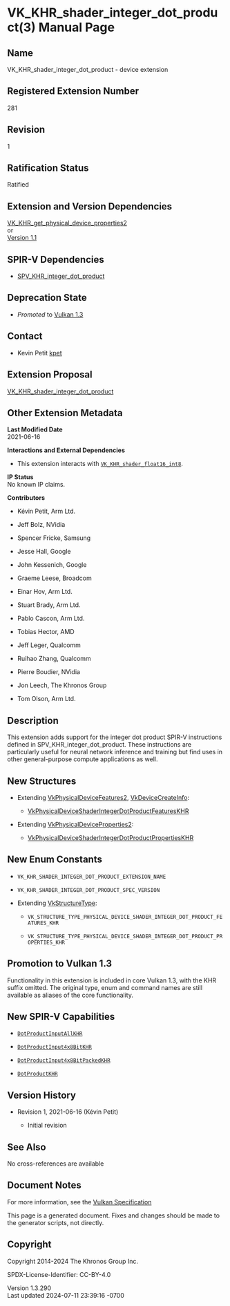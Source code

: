 # VK_KHR_shader_integer_dot_product(3) Manual Page

## Name

VK_KHR_shader_integer_dot_product - device extension



## <a href="#_registered_extension_number" class="anchor"></a>Registered Extension Number

281

## <a href="#_revision" class="anchor"></a>Revision

1

## <a href="#_ratification_status" class="anchor"></a>Ratification Status

Ratified

## <a href="#_extension_and_version_dependencies" class="anchor"></a>Extension and Version Dependencies

[VK_KHR_get_physical_device_properties2](https://registry.khronos.org/vulkan/specs/1.3-extensions/man/html/VK_KHR_get_physical_device_properties2.html)  
or  
[Version 1.1](#versions-1.1)  

## <a href="#_spir_v_dependencies" class="anchor"></a>SPIR-V Dependencies

- [SPV_KHR_integer_dot_product](https://htmlpreview.github.io/?https://github.com/KhronosGroup/SPIRV-Registry/blob/main/extensions/KHR/SPV_KHR_integer_dot_product.html)

## <a href="#_deprecation_state" class="anchor"></a>Deprecation State

- *Promoted* to <a
  href="https://registry.khronos.org/vulkan/specs/1.3-extensions/html/vkspec.html#versions-1.3-promotions"
  target="_blank" rel="noopener">Vulkan 1.3</a>

## <a href="#_contact" class="anchor"></a>Contact

- Kevin Petit <a
  href="https://github.com/KhronosGroup/Vulkan-Docs/issues/new?body=%5BVK_KHR_shader_integer_dot_product%5D%20@kpet%0A*Here%20describe%20the%20issue%20or%20question%20you%20have%20about%20the%20VK_KHR_shader_integer_dot_product%20extension*"
  target="_blank" rel="nofollow noopener"><em></em>kpet</a>

## <a href="#_extension_proposal" class="anchor"></a>Extension Proposal

[VK_KHR_shader_integer_dot_product](https://github.com/KhronosGroup/Vulkan-Docs/tree/main/proposals/VK_KHR_shader_integer_dot_product.adoc)

## <a href="#_other_extension_metadata" class="anchor"></a>Other Extension Metadata

**Last Modified Date**  
2021-06-16

**Interactions and External Dependencies**  
- This extension interacts with
  [`VK_KHR_shader_float16_int8`](VK_KHR_shader_float16_int8.html).

**IP Status**  
No known IP claims.

**Contributors**  
- Kévin Petit, Arm Ltd.

- Jeff Bolz, NVidia

- Spencer Fricke, Samsung

- Jesse Hall, Google

- John Kessenich, Google

- Graeme Leese, Broadcom

- Einar Hov, Arm Ltd.

- Stuart Brady, Arm Ltd.

- Pablo Cascon, Arm Ltd.

- Tobias Hector, AMD

- Jeff Leger, Qualcomm

- Ruihao Zhang, Qualcomm

- Pierre Boudier, NVidia

- Jon Leech, The Khronos Group

- Tom Olson, Arm Ltd.

## <a href="#_description" class="anchor"></a>Description

This extension adds support for the integer dot product SPIR-V
instructions defined in SPV_KHR_integer_dot_product. These instructions
are particularly useful for neural network inference and training but
find uses in other general-purpose compute applications as well.

## <a href="#_new_structures" class="anchor"></a>New Structures

- Extending [VkPhysicalDeviceFeatures2](https://registry.khronos.org/vulkan/specs/1.3-extensions/man/html/VkPhysicalDeviceFeatures2.html),
  [VkDeviceCreateInfo](https://registry.khronos.org/vulkan/specs/1.3-extensions/man/html/VkDeviceCreateInfo.html):

  - [VkPhysicalDeviceShaderIntegerDotProductFeaturesKHR](https://registry.khronos.org/vulkan/specs/1.3-extensions/man/html/VkPhysicalDeviceShaderIntegerDotProductFeaturesKHR.html)

- Extending
  [VkPhysicalDeviceProperties2](https://registry.khronos.org/vulkan/specs/1.3-extensions/man/html/VkPhysicalDeviceProperties2.html):

  - [VkPhysicalDeviceShaderIntegerDotProductPropertiesKHR](https://registry.khronos.org/vulkan/specs/1.3-extensions/man/html/VkPhysicalDeviceShaderIntegerDotProductPropertiesKHR.html)

## <a href="#_new_enum_constants" class="anchor"></a>New Enum Constants

- `VK_KHR_SHADER_INTEGER_DOT_PRODUCT_EXTENSION_NAME`

- `VK_KHR_SHADER_INTEGER_DOT_PRODUCT_SPEC_VERSION`

- Extending [VkStructureType](https://registry.khronos.org/vulkan/specs/1.3-extensions/man/html/VkStructureType.html):

  - `VK_STRUCTURE_TYPE_PHYSICAL_DEVICE_SHADER_INTEGER_DOT_PRODUCT_FEATURES_KHR`

  - `VK_STRUCTURE_TYPE_PHYSICAL_DEVICE_SHADER_INTEGER_DOT_PRODUCT_PROPERTIES_KHR`

## <a href="#_promotion_to_vulkan_1_3" class="anchor"></a>Promotion to Vulkan 1.3

Functionality in this extension is included in core Vulkan 1.3, with the
KHR suffix omitted. The original type, enum and command names are still
available as aliases of the core functionality.

## <a href="#_new_spir_v_capabilities" class="anchor"></a>New SPIR-V Capabilities

- <a
  href="https://registry.khronos.org/vulkan/specs/1.3-extensions/html/vkspec.html#spirvenv-capabilities-table-DotProductInputAllKHR"
  target="_blank" rel="noopener"><code>DotProductInputAllKHR</code></a>

- <a
  href="https://registry.khronos.org/vulkan/specs/1.3-extensions/html/vkspec.html#spirvenv-capabilities-table-DotProductInput4x8BitKHR"
  target="_blank" rel="noopener"><code>DotProductInput4x8BitKHR</code></a>

- <a
  href="https://registry.khronos.org/vulkan/specs/1.3-extensions/html/vkspec.html#spirvenv-capabilities-table-DotProductInput4x8BitPackedKHR"
  target="_blank"
  rel="noopener"><code>DotProductInput4x8BitPackedKHR</code></a>

- <a
  href="https://registry.khronos.org/vulkan/specs/1.3-extensions/html/vkspec.html#spirvenv-capabilities-table-DotProductKHR"
  target="_blank" rel="noopener"><code>DotProductKHR</code></a>

## <a href="#_version_history" class="anchor"></a>Version History

- Revision 1, 2021-06-16 (Kévin Petit)

  - Initial revision

## <a href="#_see_also" class="anchor"></a>See Also

No cross-references are available

## <a href="#_document_notes" class="anchor"></a>Document Notes

For more information, see the <a
href="https://registry.khronos.org/vulkan/specs/1.3-extensions/html/vkspec.html#VK_KHR_shader_integer_dot_product"
target="_blank" rel="noopener">Vulkan Specification</a>

This page is a generated document. Fixes and changes should be made to
the generator scripts, not directly.

## <a href="#_copyright" class="anchor"></a>Copyright

Copyright 2014-2024 The Khronos Group Inc.

SPDX-License-Identifier: CC-BY-4.0

Version 1.3.290  
Last updated 2024-07-11 23:39:16 -0700
